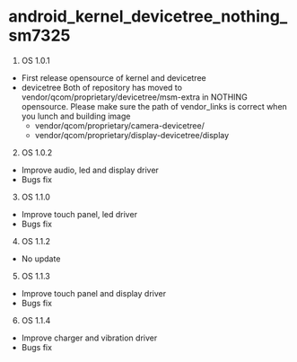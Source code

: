 # android_kernel_devicetree_nothing_sm7325  
1. OS 1.0.1
- First release opensource of kernel and devicetree
- devicetree
   Both of repository has moved to vendor/qcom/proprietary/devicetree/msm-extra in NOTHING opensource.
   Please make sure the path of vendor_links is correct when you lunch and building image
    - vendor/qcom/proprietary/camera-devicetree/
    - vendor/qcom/proprietary/display-devicetree/display
2. OS 1.0.2
- Improve audio, led and display driver
- Bugs fix

3. OS 1.1.0
- Improve touch panel, led driver
- Bugs fix

4. OS 1.1.2
- No update

5. OS 1.1.3
- Improve touch panel and display driver
- Bugs fix

6. OS 1.1.4
- Improve charger and vibration driver
- Bugs fix
